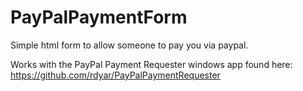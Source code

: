 # PayPalPaymentForm
Simple html form to allow someone to pay you via paypal.

Works with the PayPal Payment Requester windows app found here: https://github.com/rdyar/PayPalPaymentRequester
